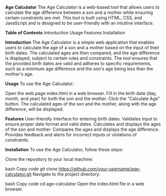 **Age Calculator**
The Age Calculator is a web-based tool that allows users to calculate the age difference between a son and a mother while ensuring certain constraints are met. This tool is built using HTML, CSS, and JavaScript and is designed to be user-friendly with an intuitive interface.

**Table of Contents**
Introduction
Usage
Features
Installation

**Introduction**
The Age Calculator is a simple web application that enables users to calculate the age of a son and a mother based on the input of their birth dates. The calculated ages are then compared, and the age difference is displayed, subject to certain rules and constraints. The tool ensures that the provided birth dates are valid and adheres to specific requirements, such as a minimum age difference and the son's age being less than the mother's age.

**Usage**
To use the Age Calculator:

Open the web page index.html in a web browser.
Fill in the birth date (day, month, and year) for both the son and the mother.
Click the "Calculate Age" button.
The calculated ages of the son and the mother, along with the age difference, will be displayed.

**Features**
User-friendly interface for entering birth dates.
Validates input to ensure proper date format and valid dates.
Calculates and displays the ages of the son and mother.
Compares the ages and displays the age difference.
Provides feedback and alerts for incorrect inputs or violations of constraints.

**Installation**
To use the Age Calculator, follow these steps:

Clone the repository to your local machine:

bash
Copy code
git clone https://github.com/your-username/age-calculator.git
Navigate to the project directory:

bash
Copy code
cd age-calculator
Open the index.html file in a web browser.
